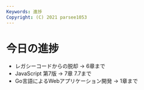 ```yaml
---
Keywords: 進捗
Copyright: (C) 2021 parsee1053
---
```


# 今日の進捗
* レガシーコードからの脱却 → 6章まで
* JavaScript 第7版 → 7章 7.7まで
* Go言語によるWebアプリケーション開発 → 1章まで
